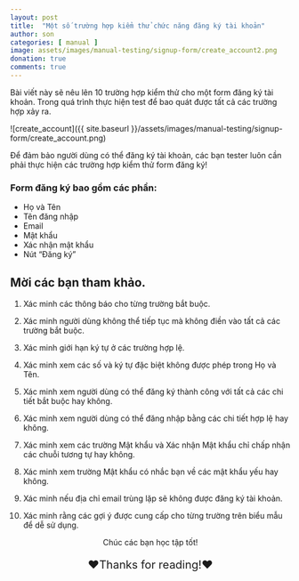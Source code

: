 ```yaml
---
layout: post
title:  "Một số trường hợp kiểm thử chức năng đăng ký tài khoản"
author: son
categories: [ manual ]
image: assets/images/manual-testing/signup-form/create_account2.png
donation: true
comments: true
---
```


Bài viết này sẽ nêu lên 10 trường hợp kiểm thử cho một form đăng ký tài khoản. Trong quá trình thực hiện test để bao quát được tất cả các trường hợp xảy ra.


![create_account]({{ site.baseurl }}/assets/images/manual-testing/signup-form/create_account.png)

Để đảm bảo người dùng có thể đăng ký tài khoản, các bạn tester luôn cần phải thực hiện các trường hợp kiểm thử form đăng ký!


### Form đăng ký bao gồm các phần:

* Họ và Tên
* Tên đăng nhập
* Email
* Mật khẩu
* Xác nhận mật khẩu
* Nút “Đăng ký”

## Mời các bạn tham khảo.


1) Xác minh các thông báo cho từng trường bắt buộc.

2) Xác minh người dùng không thể tiếp tục mà không điền vào tất cả các trường bắt buộc.

3) Xác minh giới hạn ký tự ở các trường hợp lệ.

4) Xác minh xem các số và ký tự đặc biệt không được phép trong Họ và Tên.

5) Xác minh xem người dùng có thể đăng ký thành công với tất cả các chi tiết bắt buộc hay không.

6) Xác minh xem người dùng có thể đăng nhập bằng các chi tiết hợp lệ hay không.

7) Xác minh xem các trường Mật khẩu và Xác nhận Mật khẩu chỉ chấp nhận các chuỗi tương tự hay không.

8) Xác minh xem trường Mật khẩu có nhắc bạn về các mật khẩu yếu hay không.

9) Xác minh nếu địa chỉ email trùng lặp sẽ không được đăng ký tài khoản.

10) Xác minh rằng các gợi ý được cung cấp cho từng trường trên biểu mẫu để dễ sử dụng.

<div>
    <p style=" text-align: center; ">Chúc các bạn học tập tốt!</p>
    <p style=" text-align: center; font-size: 20px; ">❤️Thanks for reading!❤️</p>
</div>